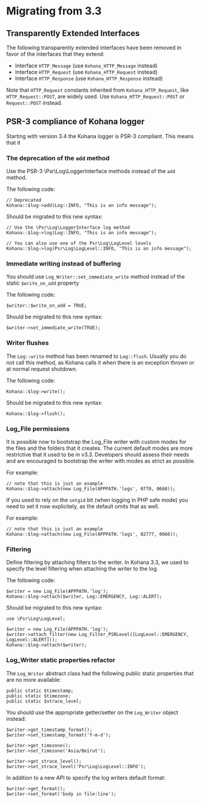 # Migrating from 3.3

## Transparently Extended Interfaces

The following transparently extended interfaces have been removed in favor of
the interfaces that they extend:

- Interface `HTTP_Message` (use `Kohana_HTTP_Message` instead)
- Interface `HTTP_Request` (use `Kohana_HTTP_Request` instead)
- Interface `HTTP_Response` (use `Kohana_HTTP_Response` instead)

Note that `HTTP_Request` constants inherited from `Kohana_HTTP_Request`, like
`HTTP_Request::POST`, are widely used. Use `Kohana_HTTP_Request::POST` or
`Request::POST` instead.

## PSR-3 compliance of Kohana logger

Starting with version 3.4 the Kohana logger is PSR-3 compliant. This means that
it 

### The deprecation of the `add` method

Use the PSR-3 \Psr\Log\LoggerInterface methods instead of the `add` method.

The following code:

~~~
// Deprecated
Kohana::$log->add(Log::INFO, "This is an info message");
~~~

Should be migrated to this new syntax:

~~~
// Use the \Psr\Log\LoggerInterface log method
Kohana::$log->log(Log::INFO, "This is an info message");

// You can also use one of the Psr\Log\LogLevel levels
Kohana::$log->log(Psr\Log\LogLevel::INFO, "This is an info message");
~~~

### Immediate writing instead of buffering

You should use `Log_Writer::set_immediate_write` method instead of the static
`$write_on_add` property

The following code:

~~~
$writer::$write_on_add = TRUE;
~~~

Should be migrated to this new syntax:

~~~
$writer->set_immediate_write(TRUE);
~~~

### Writer flushes

The `Log::write` method has been renamed to `Log::flush`. Usually you do
not call this method, as Kohana calls it when there is an exception thrown
or at normal request shutdown.

The following code:

~~~
Kohana::$log->write();
~~~

Should be migrated to this new syntax:

~~~
Kohana::$log->flush();
~~~

### Log_File permissions

It is possible now to bootstrap the Log_File writer with custom modes for the
files and the folders that it creates. The current default modes are more
restrictive that it used to be in v3.3. Developers should assess their needs
and are encouraged to bootstrap the writer with modes as strict as possible.

For example:

~~~
// note that this is just an example
Kohana::$log->attach(new Log_File(APPPATH.'logs', 0770, 0660));
~~~

If you used to rely on the `setgid` bit (when logging in PHP safe mode) you need
to set it now explicitely, as the default omits that as well.

For example:

~~~
// note that this is just an example
Kohana::$log->attach(new Log_File(APPPATH.'logs', 02777, 0666));
~~~


### Filtering

Define filtering by attaching filters to the writer. In Kohana 3.3,
we used to specify the level filtering when attaching the writer to the log.

The following code:

~~~
$writer = new Log_File(APPPATH.'log');
Kohana::$log->attach($writer, Log::EMERGENCY, Log::ALERT);
~~~

Should be migrated to this new syntax:

~~~
use \Psr\Log\LogLevel;

$writer = new Log_File(APPPATH.'log');
$writer->attach_filter(new Log_Filter_PSRLevel([LogLevel::EMERGENCY, LogLevel::ALERT]));
Kohana::$log->attach($writer);
~~~

### Log_Writer static properties refactor

The `Log_Writer` abstract class had the following public static
properties that are no more available:

~~~
public static $timestamp;
public static $timezone;
public static $strace_level;
~~~

You should use the appropriate getter/setter on the `Log_Writer` object instead:

~~~
$writer->get_timestamp_format();
$writer->set_timestamp_format('Y-m-d');

$writer->get_timezone();
$writer->set_timezone('Asia/Beirut');

$writer->get_strace_level();
$writer->set_strace_level('Psr\Log\LogLevel::INFO');
~~~

In addition to a new API to specify the log writers default format:

~~~
$writer->get_format();
$writer->set_format('body in file:line');
~~~
